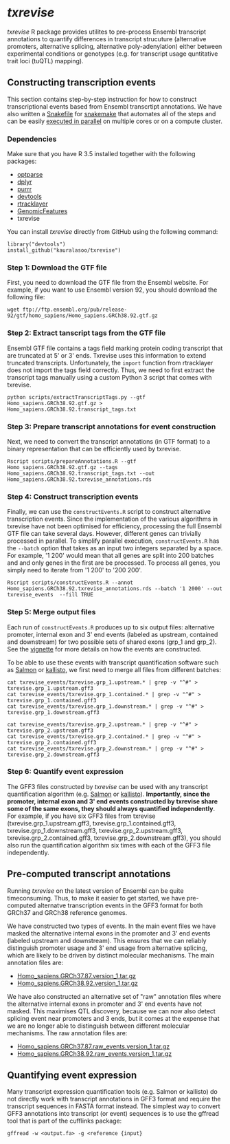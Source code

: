 # _txrevise_
_txrevise_ R package provides utilites to pre-process Ensembl transcript annotations to quantify differences in transcript strucuture (alternative promoters, alternative splicing, alternative poly-adenylation) either between experimental conditions or genotypes (e.g. for transcript usage quntitative trait loci (tuQTL) mapping). 

## Constructing transcription events
This section contains step-by-step instruction for how to construct transcriptional events based from Ensembl transcrtipt annotations. We have also written a [Snakefile](https://github.com/kauralasoo/txrevise/blob/master/scripts/Snakefile) for [snakemake](http://snakemake.readthedocs.io/en/stable/) that automates all of the steps and can be easily [executed in parallel](http://snakemake.readthedocs.io/en/latest/executable.html) on multiple cores or on a compute cluster. 

### Dependencies
Make sure that you have R 3.5 installed together with the following packages:

 - [optparse](https://cran.r-project.org/package=optparse)
 - [dplyr](https://cran.r-project.org/package=dplyr)
 - [purrr](https://cran.r-project.org/package=purrr)
 - [devtools](https://cran.r-project.org/package=devtools)
 - [rtracklayer](https://bioconductor.org/packages/rtracklayer/)
 - [GenomicFeatures](https://bioconductor.org/packages/GenomicFeatures/)
 - txrevise

You can install _txrevise_ directly from GitHub using the following command:

	library("devtools")
	install_github("kauralasoo/txrevise")

### Step 1: Download the GTF file
First, you need to download the GTF file from the Ensembl website. For example, if you want to use Ensembl version 92, you should download the following file:

	wget ftp://ftp.ensembl.org/pub/release-92/gtf/homo_sapiens/Homo_sapiens.GRCh38.92.gtf.gz

### Step 2: Extract tanscript tags from the GTF file
Ensembl GTF file contains a tags field marking protein coding transcript that are truncated at 5' or 3' ends. Txrevise uses this information to extend truncated transcripts. Unfortunately, the `import` function from rtracklayer does not import the tags field correctly. Thus, we need to first extract the transcript tags manually using a custom Python 3 script that comes with txrevise.

	python scripts/extractTranscriptTags.py --gtf Homo_sapiens.GRCh38.92.gtf.gz > Homo_sapiens.GRCh38.92.transcript_tags.txt

### Step 3: Prepare transcript annotations for event construction
Next, we need to convert the transcript annotations (in GTF format) to a binary representation that can be efficiently used by txrevise.

	Rscript scripts/prepareAnnotations.R --gtf Homo_sapiens.GRCh38.92.gtf.gz --tags Homo_sapiens.GRCh38.92.transcript_tags.txt --out Homo_sapiens.GRCh38.92.txrevise_annotations.rds

### Step 4: Construct transcription events
Finally, we can use the `constructEvents.R` script to construct alternative transcription events. Since the implementation of the various algorithms in txrevise have not been optimised for efficiency, processing the full Ensembl GTF file can take several days. However, different genes can trivially processed in parallel. To simplify parallel execution, `constructEvents.R` has the `--batch` option that takes as an input two integers separated by a space. For example, '1 200' would mean that all genes are split into 200 batches and and only genes in the first are be processed. To process all genes, you simply need to iterate from '1 200' to '200 200'. 
	
	Rscript scripts/constructEvents.R --annot Homo_sapiens.GRCh38.92.txrevise_annotations.rds --batch '1 2000' --out txrevise_events  --fill TRUE

### Step 5: Merge output files
Each run of `constructEvents.R` produces up to six output files: alternative promoter, internal exon and 3' end events (labeled as upstream, contained and downstream) for two possible sets of shared exons (grp_1 and grp_2). See the [vignette](http://htmlpreview.github.io/?https://github.com/kauralasoo/txrevise/blob/master/inst/doc/construct_events.html) for more details on how the events are constructed.

To be able to use these events with transcript quantification software such as [Salmon](http://salmon.readthedocs.io/en/latest/) or [kallisto](https://pachterlab.github.io/kallisto/), we first need to merge all files from different batches:

	cat txrevise_events/txrevise.grp_1.upstream.* | grep -v "^#" > txrevise.grp_1.upstream.gff3
	cat txrevise_events/txrevise.grp_1.contained.* | grep -v "^#" > txrevise.grp_1.contained.gff3
	cat txrevise_events/txrevise.grp_1.downstream.* | grep -v "^#" > txrevise.grp_1.downstream.gff3
	
	cat txrevise_events/txrevise.grp_2.upstream.* | grep -v "^#" > txrevise.grp_2.upstream.gff3
	cat txrevise_events/txrevise.grp_2.contained.* | grep -v "^#" > txrevise.grp_2.contained.gff3
	cat txrevise_events/txrevise.grp_2.downstream.* | grep -v "^#" > txrevise.grp_2.downstream.gff3

### Step 6: Quantify event expression
The GFF3 files constructed by _txrevise_ can be used with any transcript quantification algorithm (e.g. [Salmon](http://salmon.readthedocs.io/en/latest/) or [kallisto](https://pachterlab.github.io/kallisto/)). **Importantly, since the promoter, internal exon and 3' end events constructed by txrevise share some of the same exons, they should always quantified independently**. For example, if you have six GFF3 files from txrevise (txrevise.grp_1.upstream.gff3, txrevise.grp_1.contained.gff3, txrevise.grp_1.downstream.gff3, txrevise.grp_2.upstream.gff3, txrevise.grp_2.contained.gff3, txrevise.grp_2.downstream.gff3), you should also run the quantification algorithm six times with each of the GFF3 file independently.

## Pre-computed transcript annotations
Running _txrevise_ on the latest version of Ensembl can be quite timeconsuming. Thus, to make it easier to get started, we have pre-computed alternatve transcription events in the GFF3 format for both GRCh37 and GRCh38 reference genomes.

We have constructed two types of events. In the main event files we have masked the alternative internal exons in the promoter and 3' end events (labeled upstream and downstream). This ensures that we can reliably distinguish promoter usage and 3' end usage from alternative splicing, which are likely to be driven by distinct molecular mechanisms. The main annotation files are:

-   [Homo_sapiens.GRCh37.87.version_1.tar.gz](https://zenodo.org/record/1302499/files/Homo_sapiens.GRCh37.87.version_1.tar.gz)
-   [Homo_sapiens.GRCh38.92.version_1.tar.gz](https://zenodo.org/record/1302499/files/Homo_sapiens.GRCh38.92.version_1.tar.gz)

We have also constructed an alternative set of "raw" annotation files where the alternative internal exons in promoter and 3' end events have not masked. This maximises QTL discovery, because we can now also detect splicing event near promoters and 3 ends, but it comes at the expense that we are no longer able to distinguish between different molecular mechanisms. The raw annotation files are:

-   [Homo_sapiens.GRCh37.87.raw_events.version_1.tar.gz](https://zenodo.org/record/1302499/files/Homo_sapiens.GRCh37.87.raw_events.version_1.tar.gz)
-   [Homo_sapiens.GRCh38.92.raw_events.version_1.tar.gz](https://zenodo.org/record/1302499/files/Homo_sapiens.GRCh38.92.raw_events.version_1.tar.gz)

## Quantifying event expression
Many transcript expression quantification tools (e.g. Salmon or kallisto) do not directly work with transcript annotations in GFF3 format and require the transcript sequences in FASTA format instead. The simplest way to convert GFF3 annotations into transcript (or event) sequences is to use the gffread tool that is part of the cufflinks package:

	gffread -w <output.fa> -g <referemce {input}
<!--stackedit_data:
eyJoaXN0b3J5IjpbMjA0MzA2NjI5LDIwMjc0MDAwMCwxODE0OD
A1MjI4LDg4MzA3MzMxOCwtNTczNDg4MTc4LDE2NTY1MDQ1MDMs
MTEyNjAwNjg2NSwyMDAxOTE1NTA1LDE0Mjk3ODk5NzIsMTU1ND
YyOTIyMSwxNjQxOTM2Mzk5LDc1NjI1MDcwLC0xMzU0MjI0NTAs
LTE0MDcxMjc3MTUsMTY1MzMxOTM2NSwtMTY1NTA0MDQzOCwtOD
g0MjM4NjMzLC0yMDAzNDA1NjM5LDE1MDgxOTU4MzVdfQ==
-->